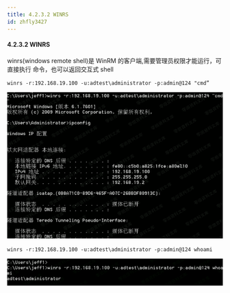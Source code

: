 ```yaml
---
title: 4.2.3.2 WINRS
id: zhfly3427
---
```


#### 4.2.3.2 WINRS

winrs(windows remote shell)是 WinRM 的客户端,需要管理员权限才能运行，可直接执行 命令，也可以返回交互式 shell

```
winrs -r:192.168.19.100 -u:adtest\administrator -p:admin@124 "cmd” 
```

![image](../img/a7f69150436c91527fe355951d2b1a07.png)

```
winrs -r:192.168.19.100 -u:adtest\administrator -p:admin@124 whoami 
```

![image](../img/044fb988d94bd11dec68d26994d793ac.png)